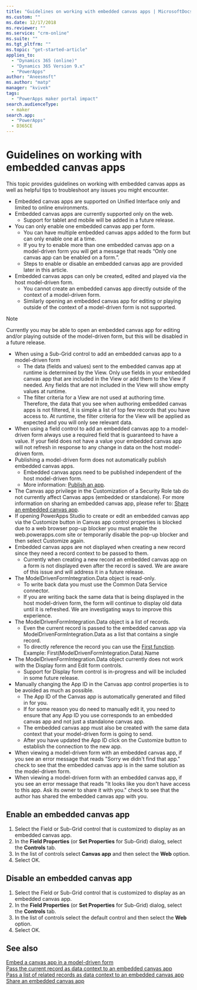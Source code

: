```yaml
---
title: "Guidelines on working with embedded canvas apps | MicrosoftDocs"
ms.custom: ""
ms.date: 12/17/2018
ms.reviewer: ""
ms.service: "crm-online"
ms.suite: ""
ms.tgt_pltfrm: ""
ms.topic: "get-started-article"
applies_to: 
  - "Dynamics 365 (online)"
  - "Dynamics 365 Version 9.x"
  - "PowerApps"
author: "Aneesmsft"
ms.author: "matp"
manager: "kvivek"
tags: 
  - "PowerApps maker portal impact"
search.audienceType: 
  - maker
search.app: 
  - "PowerApps"
  - D365CE
---
```


# Guidelines on working with embedded canvas apps
This topic provides guidelines on working with embedded canvas apps as well as helpful tips to troubleshoot any issues you might encounter.

-	Embedded canvas apps are supported on Unified Interface only and limited to online environments.
-	Embedded canvas apps are currently supported only on the web.
     - Support for tablet and mobile will be added in a future release.
-	You can only enable one embedded canvas app per form. 
     - You can have multiple embedded canvas apps added to the form but can only enable one at a time.
     - If you try to enable more than one embedded canvas app on a model-driven form you will get a message that reads “Only one canvas app can be enabled on a form.”.
     - Steps to enable or disable an embedded canvas app are provided later in this article.
-	Embedded canvas apps can only be created, edited and played via the host model-driven form.
     - You cannot create an embedded canvas app directly outside of the context of a model-driven form.
     - Similarly opening an embedded canvas app for editing or playing outside of the context of a model-driven form is not supported.

> [!NOTE]
> Currently you may be able to open an embedded canvas app for editing and/or playing outside of the model-driven form, but this will be disabled in a future release.

-	When using a Sub-Grid control to add an embedded canvas app to a model-driven form
     - The data (fields and values) sent to the embedded canvas app at runtime is determined by the View. Only use fields in your embedded canvas app that are included in the View or add them to the View if needed. Any fields that are not included in the View will show empty values at runtime. 
     - The filter criteria for a View are not used at authoring time. Therefore, the data that you see when authoring embedded canvas apps is not filtered, it is simple a list of top few records that you have access to. At runtime, the filter criteria for the View will be applied as expected and you will only see relevant data.
-	When using a field control to add an embedded canvas app to a model-driven form always use a required field that is guaranteed to have a value. If your field does not have a value your embedded canvas app will not refresh in response to any change in data on the host model-driven form.
-	Publishing a model-driven form does not automatically publish embedded canvas apps.
     - Embedded canvas apps need to be published independent of the host model-driven form. 
     - More information: [Publish an app](../canvas-apps/save-publish-app.md#publish-an-app).
-	The Canvas app privilege in the Customization of a Security Role tab do not currently affect Canvas apps (embedded or standalone). For more information on sharing an embedded canvas app, please refer to: [Share an embedded canvas app](share-embedded-canvas-app.md).
-	If opening PowerApps Studio to create or edit an embedded canvas app via the Customize button in Canvas app control properties is blocked due to a web browser pop-up blocker you must enable the web.powerapps.com site or temporarily disable the pop-up blocker and then select Customize again.
-	Embedded canvas apps are not displayed when creating a new record since they need a record context to be passed to them.
     - Currently when creating a new record an embedded canvas app on a form is not displayed even after the record is saved. We are aware of this issue and will address it in a future release.
-	The ModelDrivenFormIntegration.Data object is read-only. 
     - To write back data you must use the Common Data Service connector. 
     - If you are writing back the same data that is being displayed in the host model-driven form, the form will continue to display old data until it is refreshed. We are investigating ways to improve this experience.
-	The ModelDrivenFormIntegration.Data object is a list of records. 
     - Even the current record is passed to the embedded canvas app via ModelDrivenFormIntegration.Data as a list that contains a single record.
     - To directly reference the record you can use the [First function](../canvas-apps/functions/function-first-last.md). Example: First(ModelDrivenFormIntegration.Data).Name
-	The ModelDrivenFormIntegration.Data object currently does not work with the Display form and Edit form controls.
     - Support for Display form control is in-progress and will be included in some future release.
-	Manually changing the App ID in the Canvas app control properties is to be avoided as much as possible.
     - The App ID of the Canvas app is automatically generated and filled in for you. 
     - If for some reason you do need to manually edit it, you need to ensure that any App ID you use corresponds to an embedded canvas app and not just a standalone canvas app.
     - The embedded canvas app must also be created with the same data context that your model-driven form is going to send.
     - After you have updated the App ID click on the Customize button to establish the connection to the new app.
- When viewing a model-driven form with an embedded canvas app, if you see an error message that reads "Sorry we didn't find that app." check to see that the embedded canvas app is in the same solution as the model-driven form.
- When viewing a model-driven form with an embedded canvas app, if you see an error message that reads "It looks like you don’t have access to this app. Ask its owner to share it with you." check to see that the author has shared the embedded canvas app with you.

## Enable an embedded canvas app
1. Select the Field or Sub-Grid control that is customized to display as an embedded canvas app.
2. In the **Field Properties** (or **Set Properties** for Sub-Grid) dialog, select the **Controls** tab.
3. In the list of controls select **Canvas app** and then select the **Web** option.
4. Select OK.

## Disable an embedded canvas app
1. Select the Field or Sub-Grid control that is customized to display as an embedded canvas app.
2. In the **Field Properties** (or **Set Properties** for Sub-Grid) dialog, select the **Controls** tab.
3. In the list of controls select the default control and then select the **Web** option.
4. Select OK.

## See also
[Embed a canvas app in a model-driven form](embed-canvas-app-in-form.md) <br />
[Pass the current record as data context to an embedded canvas app](pass-current-embedded-canvas-app.md) <br />
[Pass a list of related records as data context to an embedded canvas app](pass-related-embedded-canvas-app.md) <br />
[Share an embedded canvas app](share-embedded-canvas-app.md)
